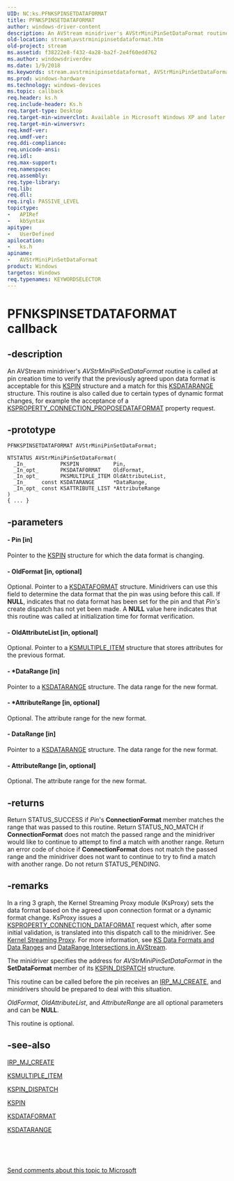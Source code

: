 ```yaml
---
UID: NC:ks.PFNKSPINSETDATAFORMAT
title: PFNKSPINSETDATAFORMAT
author: windows-driver-content
description: An AVStream minidriver's AVStrMiniPinSetDataFormat routine is called at pin creation time to verify that the previously agreed upon data format is acceptable for this KSPIN structure and a match for this KSDATARANGE structure.
old-location: stream\avstrminipinsetdataformat.htm
old-project: stream
ms.assetid: f38222e8-f432-4a28-ba2f-2e4f60edd762
ms.author: windowsdriverdev
ms.date: 1/9/2018
ms.keywords: stream.avstrminipinsetdataformat, AVStrMiniPinSetDataFormat, AVStrMiniPinSetDataFormat routine [Streaming Media Devices], AVStrMiniPinSetDataFormat, PFNKSPINSETDATAFORMAT, PFNKSPINSETDATAFORMAT, ks/AVStrMiniPinSetDataFormat, avstclbk_c72cee40-d3d3-45df-8ece-2eb0a8b52e38.xml
ms.prod: windows-hardware
ms.technology: windows-devices
ms.topic: callback
req.header: ks.h
req.include-header: Ks.h
req.target-type: Desktop
req.target-min-winverclnt: Available in Microsoft Windows XP and later operating systems and DirectX 8.0 and later DirectX versions.
req.target-min-winversvr: 
req.kmdf-ver: 
req.umdf-ver: 
req.ddi-compliance: 
req.unicode-ansi: 
req.idl: 
req.max-support: 
req.namespace: 
req.assembly: 
req.type-library: 
req.lib: 
req.dll: 
req.irql: PASSIVE_LEVEL
topictype:
-	APIRef
-	kbSyntax
apitype:
-	UserDefined
apilocation:
-	ks.h
apiname:
-	AVStrMiniPinSetDataFormat
product: Windows
targetos: Windows
req.typenames: KEYWORDSELECTOR
---
```


# PFNKSPINSETDATAFORMAT callback


## -description


An AVStream minidriver's <i>AVStrMiniPinSetDataFormat</i> routine is called at pin creation time to verify that the previously agreed upon data format is acceptable for this <a href="..\ks\ns-ks-_kspin.md">KSPIN</a> structure and a match for this <a href="..\ks\ns-ks-ksdataformat.md">KSDATARANGE</a> structure. This routine is also called due to certain types of dynamic format changes, for example the acceptance of a <a href="https://msdn.microsoft.com/library/windows/hardware/ff565107">KSPROPERTY_CONNECTION_PROPOSEDATAFORMAT</a> property request.


## -prototype


````
PFNKSPINSETDATAFORMAT AVStrMiniPinSetDataFormat;

NTSTATUS AVStrMiniPinSetDataFormat(
  _In_           PKSPIN           Pin,
  _In_opt_       PKSDATAFORMAT    OldFormat,
  _In_opt_       PKSMULTIPLE_ITEM OldAttributeList,
  _In_     const KSDATARANGE      *DataRange,
  _In_opt_ const KSATTRIBUTE_LIST *AttributeRange
)
{ ... }
````


## -parameters




#### - Pin [in]

Pointer to the <a href="..\ks\ns-ks-_kspin.md">KSPIN</a> structure for which the data format is changing.


#### - OldFormat [in, optional]

Optional. Pointer to a <a href="..\ks\ns-ks-ksdataformat.md">KSDATAFORMAT</a> structure. Minidrivers can use this field to determine the data format that the pin was using before this call. If <b>NULL</b>, indicates that no data format has been set for the pin and that <i>Pin's</i> create dispatch has not yet been made. A <b>NULL</b> value here indicates that this routine was called at initialization time for format verification.


#### - OldAttributeList [in, optional]

Optional. Pointer to a <a href="..\ks\ns-ks-ksmultiple_item.md">KSMULTIPLE_ITEM</a> structure that stores attributes for the previous format.


#### - *DataRange [in]

Pointer to a <a href="..\ks\ns-ks-ksdataformat.md">KSDATARANGE</a> structure. The data range for the new format.


#### - *AttributeRange [in, optional]

Optional. The attribute range for the new format.


#### - DataRange [in]

Pointer to a <a href="..\ks\ns-ks-ksdataformat.md">KSDATARANGE</a> structure. The data range for the new format.


#### - AttributeRange [in, optional]

Optional. The attribute range for the new format.


## -returns


Return STATUS_SUCCESS if <i>Pin</i>'s <b>ConnectionFormat</b> member matches the range that was passed to this routine. Return STATUS_NO_MATCH if <b>ConnectionFormat</b> does not match the passed range and the minidriver would like to continue to attempt to find a match with another range. Return an error code of choice if <b>ConnectionFormat</b> does not match the passed range and the minidriver does not want to continue to try to find a match with another range. Do not return STATUS_PENDING.



## -remarks


In a ring 3 graph, the Kernel Streaming Proxy module (KsProxy) sets the data format based on the agreed upon connection format or a dynamic format change. KsProxy issues a <a href="https://msdn.microsoft.com/library/windows/hardware/ff565103">KSPROPERTY_CONNECTION_DATAFORMAT</a> request which, after some initial validation, is translated into this dispatch call to the minidriver. See <a href="https://msdn.microsoft.com/94ca96ae-d6de-4764-b95f-d3784af40e4d">Kernel Streaming Proxy</a>. For more information, see <a href="https://msdn.microsoft.com/44b55a5a-ec58-4c1e-b780-e20829fe3edf">KS Data Formats and Data Ranges</a> and <a href="https://msdn.microsoft.com/44281574-8258-47a3-857d-fd44bb949f17">DataRange Intersections in AVStream</a>.

The minidriver specifies the address for <i>AVStrMiniPinSetDataFormat</i> in the <b>SetDataFormat</b> member of its <a href="..\ks\ns-ks-_kspin_dispatch.md">KSPIN_DISPATCH</a> structure.

This routine can be called before the pin receives an <a href="https://msdn.microsoft.com/library/windows/hardware/ff548630">IRP_MJ_CREATE</a>, and minidrivers should be prepared to deal with this situation.

<i>OldFormat</i>, <i>OldAttributeList</i>, and <i>AttributeRange</i> are all optional parameters and can be <b>NULL</b>. 

This routine is optional.



## -see-also

<a href="https://msdn.microsoft.com/library/windows/hardware/ff548630">IRP_MJ_CREATE</a>

<a href="..\ks\ns-ks-ksmultiple_item.md">KSMULTIPLE_ITEM</a>

<a href="..\ks\ns-ks-_kspin_dispatch.md">KSPIN_DISPATCH</a>

<a href="..\ks\ns-ks-_kspin.md">KSPIN</a>

<a href="..\ks\ns-ks-ksdataformat.md">KSDATAFORMAT</a>

<a href="..\ks\ns-ks-ksdataformat.md">KSDATARANGE</a>

 

 

<a href="mailto:wsddocfb@microsoft.com?subject=Documentation%20feedback [stream\stream]:%20PFNKSPINSETDATAFORMAT routine%20 RELEASE:%20(1/9/2018)&amp;body=%0A%0APRIVACY STATEMENT%0A%0AWe use your feedback to improve the documentation. We don't use your email address for any other purpose, and we'll remove your email address from our system after the issue that you're reporting is fixed. While we're working to fix this issue, we might send you an email message to ask for more info. Later, we might also send you an email message to let you know that we've addressed your feedback.%0A%0AFor more info about Microsoft's privacy policy, see http://privacy.microsoft.com/en-us/default.aspx." title="Send comments about this topic to Microsoft">Send comments about this topic to Microsoft</a>


